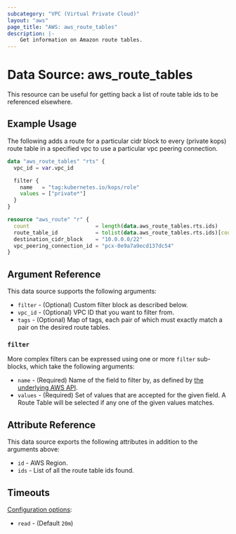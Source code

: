 ```yaml
---
subcategory: "VPC (Virtual Private Cloud)"
layout: "aws"
page_title: "AWS: aws_route_tables"
description: |-
    Get information on Amazon route tables.
---
```


# Data Source: aws_route_tables

This resource can be useful for getting back a list of route table ids to be referenced elsewhere.

## Example Usage

The following adds a route for a particular cidr block to every (private
kops) route table in a specified vpc to use a particular vpc peering
connection.

```terraform
data "aws_route_tables" "rts" {
  vpc_id = var.vpc_id

  filter {
    name   = "tag:kubernetes.io/kops/role"
    values = ["private*"]
  }
}

resource "aws_route" "r" {
  count                     = length(data.aws_route_tables.rts.ids)
  route_table_id            = tolist(data.aws_route_tables.rts.ids)[count.index]
  destination_cidr_block    = "10.0.0.0/22"
  vpc_peering_connection_id = "pcx-0e9a7a9ecd137dc54"
}
```

## Argument Reference

This data source supports the following arguments:

* `filter` - (Optional) Custom filter block as described below.
* `vpc_id` - (Optional) VPC ID that you want to filter from.
* `tags` - (Optional) Map of tags, each pair of which must exactly match
  a pair on the desired route tables.

### `filter`

More complex filters can be expressed using one or more `filter` sub-blocks, which take the following arguments:

* `name` - (Required) Name of the field to filter by, as defined by
  [the underlying AWS API](http://docs.aws.amazon.com/AWSEC2/latest/APIReference/API_DescribeRouteTables.html).
* `values` - (Required) Set of values that are accepted for the given field.
  A Route Table will be selected if any one of the given values matches.

## Attribute Reference

This data source exports the following attributes in addition to the arguments above:

* `id` - AWS Region.
* `ids` - List of all the route table ids found.

## Timeouts

[Configuration options](https://developer.hashicorp.com/terraform/language/resources/syntax#operation-timeouts):

- `read` - (Default `20m`)
